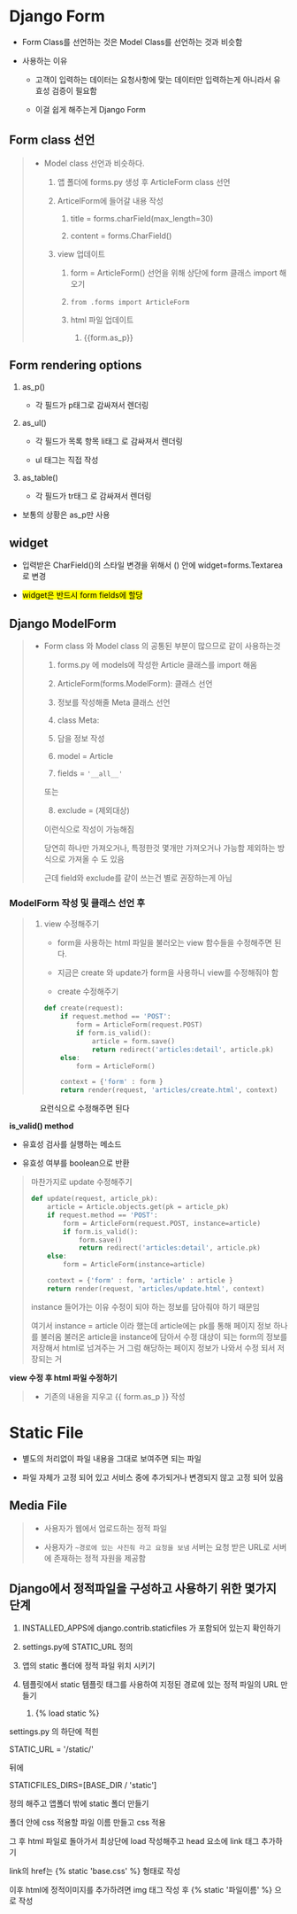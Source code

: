 # Django Form

- Form Class를 선언하는 것은 Model Class를 선언하는 것과 비슷함

- 사용하는 이유
  
  - 고객이 입력하는 데이터는 요청사항에 맞는 데이터만 입력하는게 아니라서 유효성 검증이 필요함
  
  - 이걸 쉽게 해주는게 Django Form



## Form class 선언

> - Model class 선언과 비슷하다.
>   
>   1. 앱 폴더에 forms.py 생성 후 ArticleForm class 선언
>   
>   2. ArticelForm에 들어갈 내용 작성
>      
>      1. title = forms.charField(max_length=30)
>      
>      2. content = forms.CharField()
>   
>   3. view 업데이트
>      
>      1. form = ArticleForm() 선언을 위해 상단에 form 클래스 import 해오기
>      
>      2. `from .forms import ArticleForm`
>      
>      3. html 파일 업데이트
>         
>         1. {{form.as_p}}



## Form rendering options

1. as_p()
   
   - 각 필드가 p태그로 감싸져서 렌더링

2. as_ul()
   
   - 각 필드가 목록 항목 li태그 로 감싸져서 렌더링
   
   - ul 태그는 직접 작성

3. as_table()
   
   - 각 필드가 tr태그 로 감싸져서 렌더링
- 보통의 상황은 as_p만 사용



## widget

- 입력받은 CharField()의 스타일 변경을 위해서 () 안에 widget=forms.Textarea로 변경

- <mark>widget은 반드시 form fields에 할당</mark>



## Django ModelForm

> - Form class 와 Model class 의 공통된 부분이 많으므로 같이 사용하는것
>   
>   1. forms.py 에 models에 작성한 Article 클래스를 import 해옴
>   
>   2. ArticleForm(forms.ModelForm): 클래스 선언
>   
>   3. 정보를 작성해줄 Meta 클래스 선언
>   
>   4. class Meta:
>   
>   5. 담을 정보 작성
>   
>   6. model = Article
>   
>   7. fields = `'__all__'`
>   
>   또는
>   
>   8. exclude = (제외대상)
>   
>   이런식으로 작성이 가능해짐
>   
>   당연히 하나만 가져오거나, 특정한것 몇개만 가져오거나 가능함 제외하는 방식으로 가져올 수 도 있음
>   
>   근데 field와 exclude를 같이 쓰는건 별로 권장하는게 아님



### ModelForm 작성 및 클래스 선언 후

> 1. view 수정해주기
>    
>    - form을 사용하는 html 파일을 불러오는 view 함수들을 수정해주면 된다.
>    
>    - 지금은 create 와 update가 form을 사용하니 view를 수정해줘야 함
>    
>    - create 수정해주기
>    
>    ```python
>    def create(request):
>        if request.method == 'POST':
>            form = ArticleForm(request.POST)
>            if form.is_valid():
>                article = form.save()
>                return redirect('articles:detail', article.pk)
>        else:
>            form = ArticleForm()
>    
>        context = {'form' : form }
>        return render(request, 'articles/create.html', context)
>    ```

              요런식으로 수정해주면 된다

**is_valid() method**

- 유효성 검사를 실행하는 메소드

- 유효성 여부를 boolean으로 반환  



> 마찬가지로 update 수정해주기
> 
> ```python
> def update(request, article_pk):
>     article = Article.objects.get(pk = article_pk)
>     if request.method == 'POST':
>         form = ArticleForm(request.POST, instance=article)
>         if form.is_valid():
>             form.save()
>             return redirect('articles:detail', article.pk)
>     else:
>         form = ArticleForm(instance=article)
> 
>     context = {'form' : form, 'article' : article }
>     return render(request, 'articles/update.html', context)
> ```
> 
> instance 들어가는 이유 수정이 되야 하는 정보를 담아줘야 하기 때문임
> 
> 여기서 instance = article 이라 했는데 article에는 pk를 통해 페이지 정보 하나를 불러옴 불러온 article을 instance에 담아서 수정 대상이 되는 form의 정보를 저장해서 html로 넘겨주는 거 그럼 해당하는 페이지 정보가 나와서 수정 되서 저장되는 거  

**view 수정 후 html 파일 수정하기**

> - 기존의 내용을 지우고 {{  form.as_p }} 작성



# Static File

- 별도의 처리없이 파일 내용을 그대로 보여주면 되는 파일

- 파일 자체가 고정 되어 있고 서비스 중에 추가되거나 변경되지 않고 고정 되어 있음

## Media File

> - 사용자가 웹에서 업로드하는 정적 파일
> 
> - 사용자가 `~경로에 있는 사진줘 라고 요청을 보냄` 서버는 요청 받은 URL로 서버에 존재하는 정적 자원을 제공함



## Django에서 정적파일을 구성하고 사용하기 위한 몇가지 단계

1. INSTALLED_APPS에 django.contrib.staticfiles 가 포함되어 있는지 확인하기

2. settings.py에 STATIC_URL 정의

3. 앱의 static 폴더에 정적 파일 위치 시키기

4. 템플릿에서 static 템플릿 태그를 사용하여 지정된 경로에 있는 정적 파일의 URL 만들기
   
   1. {% load static %}



settings.py 의 하단에 적힌 

STATIC_URL = '/static/'

뒤에

STATICFILES_DIRS=[BASE_DIR / 'static']

정의 해주고 앱폴더 밖에 static 폴더 만들기

폴더 안에 css 적용할 파일 이름 만들고 css 적용

그 후 html 파일로 돌아가서 최상단에 load 작성해주고 head 요소에 link 태그 추가하기

link의 href는 {% static 'base.css' %} 형태로 작성

이후 html에 정적이미지를 추가하려면 img 태그 작성 후 {% static '파일이름' %} 으로 작성
